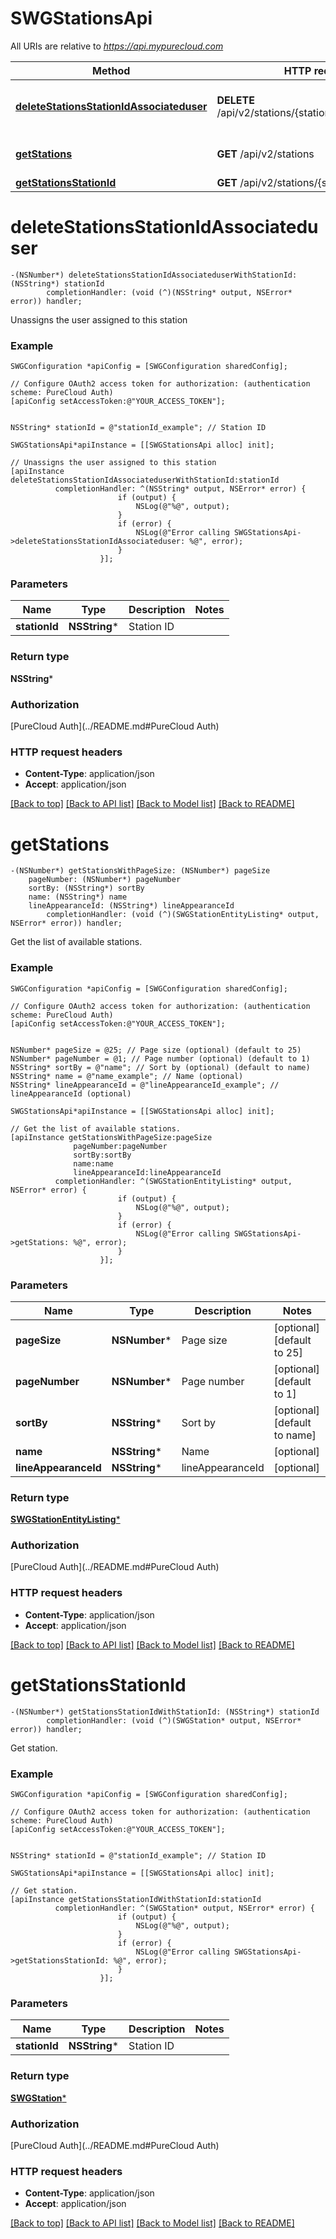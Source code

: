# SWGStationsApi

All URIs are relative to *https://api.mypurecloud.com*

Method | HTTP request | Description
------------- | ------------- | -------------
[**deleteStationsStationIdAssociateduser**](SWGStationsApi.md#deletestationsstationidassociateduser) | **DELETE** /api/v2/stations/{stationId}/associateduser | Unassigns the user assigned to this station
[**getStations**](SWGStationsApi.md#getstations) | **GET** /api/v2/stations | Get the list of available stations.
[**getStationsStationId**](SWGStationsApi.md#getstationsstationid) | **GET** /api/v2/stations/{stationId} | Get station.


# **deleteStationsStationIdAssociateduser**
```objc
-(NSNumber*) deleteStationsStationIdAssociateduserWithStationId: (NSString*) stationId
        completionHandler: (void (^)(NSString* output, NSError* error)) handler;
```

Unassigns the user assigned to this station



### Example 
```objc
SWGConfiguration *apiConfig = [SWGConfiguration sharedConfig];

// Configure OAuth2 access token for authorization: (authentication scheme: PureCloud Auth)
[apiConfig setAccessToken:@"YOUR_ACCESS_TOKEN"];


NSString* stationId = @"stationId_example"; // Station ID

SWGStationsApi*apiInstance = [[SWGStationsApi alloc] init];

// Unassigns the user assigned to this station
[apiInstance deleteStationsStationIdAssociateduserWithStationId:stationId
          completionHandler: ^(NSString* output, NSError* error) {
                        if (output) {
                            NSLog(@"%@", output);
                        }
                        if (error) {
                            NSLog(@"Error calling SWGStationsApi->deleteStationsStationIdAssociateduser: %@", error);
                        }
                    }];
```

### Parameters

Name | Type | Description  | Notes
------------- | ------------- | ------------- | -------------
 **stationId** | **NSString***| Station ID | 

### Return type

**NSString***

### Authorization

[PureCloud Auth](../README.md#PureCloud Auth)

### HTTP request headers

 - **Content-Type**: application/json
 - **Accept**: application/json

[[Back to top]](#) [[Back to API list]](../README.md#documentation-for-api-endpoints) [[Back to Model list]](../README.md#documentation-for-models) [[Back to README]](../README.md)

# **getStations**
```objc
-(NSNumber*) getStationsWithPageSize: (NSNumber*) pageSize
    pageNumber: (NSNumber*) pageNumber
    sortBy: (NSString*) sortBy
    name: (NSString*) name
    lineAppearanceId: (NSString*) lineAppearanceId
        completionHandler: (void (^)(SWGStationEntityListing* output, NSError* error)) handler;
```

Get the list of available stations.



### Example 
```objc
SWGConfiguration *apiConfig = [SWGConfiguration sharedConfig];

// Configure OAuth2 access token for authorization: (authentication scheme: PureCloud Auth)
[apiConfig setAccessToken:@"YOUR_ACCESS_TOKEN"];


NSNumber* pageSize = @25; // Page size (optional) (default to 25)
NSNumber* pageNumber = @1; // Page number (optional) (default to 1)
NSString* sortBy = @"name"; // Sort by (optional) (default to name)
NSString* name = @"name_example"; // Name (optional)
NSString* lineAppearanceId = @"lineAppearanceId_example"; // lineAppearanceId (optional)

SWGStationsApi*apiInstance = [[SWGStationsApi alloc] init];

// Get the list of available stations.
[apiInstance getStationsWithPageSize:pageSize
              pageNumber:pageNumber
              sortBy:sortBy
              name:name
              lineAppearanceId:lineAppearanceId
          completionHandler: ^(SWGStationEntityListing* output, NSError* error) {
                        if (output) {
                            NSLog(@"%@", output);
                        }
                        if (error) {
                            NSLog(@"Error calling SWGStationsApi->getStations: %@", error);
                        }
                    }];
```

### Parameters

Name | Type | Description  | Notes
------------- | ------------- | ------------- | -------------
 **pageSize** | **NSNumber***| Page size | [optional] [default to 25]
 **pageNumber** | **NSNumber***| Page number | [optional] [default to 1]
 **sortBy** | **NSString***| Sort by | [optional] [default to name]
 **name** | **NSString***| Name | [optional] 
 **lineAppearanceId** | **NSString***| lineAppearanceId | [optional] 

### Return type

[**SWGStationEntityListing***](SWGStationEntityListing.md)

### Authorization

[PureCloud Auth](../README.md#PureCloud Auth)

### HTTP request headers

 - **Content-Type**: application/json
 - **Accept**: application/json

[[Back to top]](#) [[Back to API list]](../README.md#documentation-for-api-endpoints) [[Back to Model list]](../README.md#documentation-for-models) [[Back to README]](../README.md)

# **getStationsStationId**
```objc
-(NSNumber*) getStationsStationIdWithStationId: (NSString*) stationId
        completionHandler: (void (^)(SWGStation* output, NSError* error)) handler;
```

Get station.



### Example 
```objc
SWGConfiguration *apiConfig = [SWGConfiguration sharedConfig];

// Configure OAuth2 access token for authorization: (authentication scheme: PureCloud Auth)
[apiConfig setAccessToken:@"YOUR_ACCESS_TOKEN"];


NSString* stationId = @"stationId_example"; // Station ID

SWGStationsApi*apiInstance = [[SWGStationsApi alloc] init];

// Get station.
[apiInstance getStationsStationIdWithStationId:stationId
          completionHandler: ^(SWGStation* output, NSError* error) {
                        if (output) {
                            NSLog(@"%@", output);
                        }
                        if (error) {
                            NSLog(@"Error calling SWGStationsApi->getStationsStationId: %@", error);
                        }
                    }];
```

### Parameters

Name | Type | Description  | Notes
------------- | ------------- | ------------- | -------------
 **stationId** | **NSString***| Station ID | 

### Return type

[**SWGStation***](SWGStation.md)

### Authorization

[PureCloud Auth](../README.md#PureCloud Auth)

### HTTP request headers

 - **Content-Type**: application/json
 - **Accept**: application/json

[[Back to top]](#) [[Back to API list]](../README.md#documentation-for-api-endpoints) [[Back to Model list]](../README.md#documentation-for-models) [[Back to README]](../README.md)

